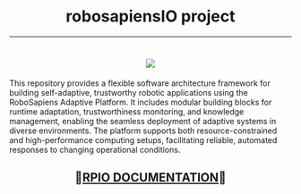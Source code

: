 



# <div align="center">robosapiensIO project</div>

------------------------------------------------

# <div align="center">![](rpio%2Fassets%2FroboSAPIENS_banner_space_theme.png)</div>

This repository provides a flexible software architecture framework for building self-adaptive, trustworthy robotic applications using the RoboSapiens Adaptive Platform. It includes modular building blocks for runtime adaptation, trustworthiness monitoring, and knowledge management, enabling the seamless deployment of adaptive systems in diverse environments. The platform supports both resource-constrained and high-performance computing setups, facilitating reliable, automated responses to changing operational conditions. 


## <div align="center">🚀[RPIO DOCUMENTATION](https://rpio.readthedocs.io/en/latest/index.html)🚀</div>


    

